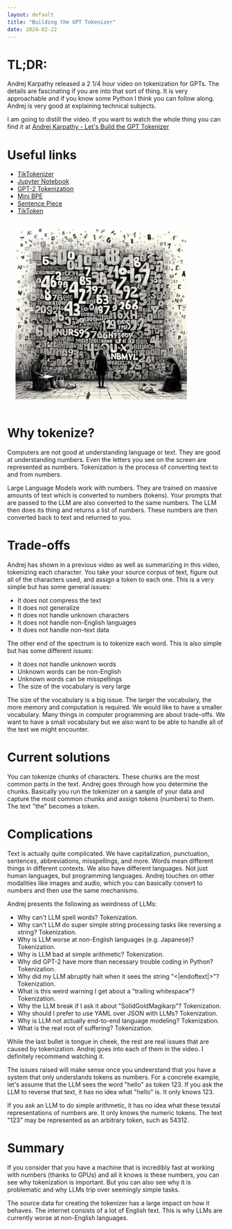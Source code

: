 ```yaml
---
layout: default
title: "Building the GPT Tokenizer"
date: 2024-02-22
---
```


# TL;DR:
Andrej Karpathy released a 2 1/4 hour video on tokenization for GPTs. The details are fascinating if you are into that sort of thing. It is very approachable and if you know some Python I think you can follow along. Andrej is very good at explaining technical subjects.

I am going to distill the video. If you want to watch the whole thing you can find it at [Andrej Karpathy - Let's Build the GPT Tokenizer](https://www.youtube.com/watch?v%253DzduSFxRajkE)

# Useful links
- [TikTokenizer](https://tiktokenizer.vercel.app/)
- [Jupyter Notebook](https://colab.research.google.com/drive/1y0KnCFZvGVf_odSfcNAws6kcDD7HsI0L?usp%253Dsharing)
- [GPT-2 Tokenization](https://github.com/openai/gpt-2/blob/master/src/encoder.py)
- [Mini BPE](https://github.com/karpathy/minbpe)
- [Sentence Piece](https://github.com/google/sentencepiece)
- [TikToken](https://github.com/openai/tiktoken)

<img class="right" src="/assets/walloftext.png" alt="Wall of Text" width="400" style="padding: 15px 15px 15px 15px;">

# Why tokenize?
Computers are not good at understanding language or text. They are good at understanding numbers. Even the letters you see on the screen are represented as numbers. Tokenization is the process of converting text to and from numbers.

Large Language Models work with numbers. They are trained on massive amounts of text which is converted to numbers (tokens). Your prompts that are passed to the LLM are also converted to the same numbers. The LLM then does its thing and returns a list of numbers. These numbers are then converted back to text and returned to you.

# Trade-offs
Andrej has shown in a previous video as well as summarizing in this video, tokenizing each character. You take your source corpus of text, figure out all of the characters used, and assign a token to each one. This is a very simple but has some general issues:
- It does not compress the text
- It does not generalize
- It does not handle unknown characters
- It does not handle non-English languages
- It does not handle non-text data

The other end of the spectrum is to tokenize each word. This is also simple but has some different issues:
- It does not handle unknown words
- Unknown words can be non-English
- Unknown words can be misspellings
- The size of the vocabulary is very large

The size of the vocabulary is a big issue. The larger the vocabulary, the more memory and computation is required. We would like to have a smaller vocabulary. Many things in computer programming are about trade-offs. We want to have a small vocabulary but we also want to be able to handle all of the text we might encounter.

# Current solutions
You can tokenize chunks of characters. These chunks are the most common parts in the text. Andrej goes through how you determine the chunks. Basically you run the tokenizer on a sample of your data and capture the most common chunks and assign tokens (numbers) to them. The text "the" becomes a token.

# Complications
Text is actually quite complicated. We have capitalization, punctuation, sentences, abbreviations, misspellings, and more. Words mean different things in different contexts. We also have different languages. Not just human languages, but programming languages. Andrej touches on other modalities like images and audio, which you can basically convert to numbers and then use the same mechanisms.

Andrej presents the following as weirdness of LLMs:
- Why can't LLM spell words? Tokenization.
- Why can't LLM do super simple string processing tasks like reversing a string? Tokenization.
- Why is LLM worse at non-English languages (e.g. Japanese)? Tokenization.
- Why is LLM bad at simple arithmetic? Tokenization.
- Why did GPT-2 have more than necessary trouble coding in Python? Tokenization.
- Why did my LLM abruptly halt when it sees the string "&lt;&#124;endoftext&#124;&gt;"? Tokenization.
- What is this weird warning I get about a "trailing whitespace"? Tokenization.
- Why the LLM break if I ask it about "SolidGoldMagikarp"? Tokenization.
- Why should I prefer to use YAML over JSON with LLMs? Tokenization.
- Why is LLM not actually end-to-end language modeling? Tokenization.
- What is the real root of suffering? Tokenization.

While the last bullet is tongue in cheek, the rest are real issues that are caused by tokenization. Andrej goes into each of them in the video. I definitely recommend watching it.

The issues raised will make sense once you undeerstand that you have a system that only understands tokens as numbers. For a concrete example, let's assume that the LLM sees the word "hello" as token 123. If you ask the LLM to reverse that text, it has no idea what "hello" is. It only knows 123.

If you ask an LLM to do simple arithmetic, it has no idea what these texutal representations of numbers are. It only knows the numeric tokens. The text "123" may be represented as an arbitrary token, such as 54312.

# Summary
If you consider that you have a machine that is incredibly fast at working with numbers (thanks to GPUs) and all it knows is these numbers, you can see why tokenization is important. But you can also see why it is problematic and why LLMs trip over seemingly simple tasks.

The source data for creating the tokenizer has a large impact on how it behaves. The internet consists of a lot of English text. This is why LLMs are currently worse at non-English languages.
